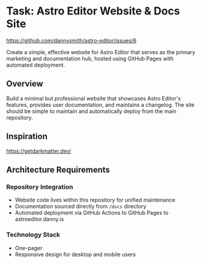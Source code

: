 # Task: Astro Editor Website & Docs Site

https://github.com/dannysmith/astro-editor/issues/6

Create a simple, effective website for Astro Editor that serves as the primary marketing and documentation hub, hosted using GitHub Pages with automated deployment.

## Overview

Build a minimal but professional website that showcases Astro Editor's features, provides user documentation, and maintains a changelog. The site should be simple to maintain and automatically deploy from the main repository.

## Inspiration

https://getdarkmatter.dev/

## Architecture Requirements

### Repository Integration

- Website code lives within this repository for unified maintenance
- Documentation sourced directly from `/docs` directory
- Automated deployment via GitHub Actions to GitHub Pages to astroeditor.danny.is

### Technology Stack

- One-pager
- Responsive design for desktop and mobile users
